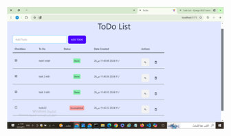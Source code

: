 ![img alt](https://github.com/manaralamri/Django-React/blob/4ea00c44687217f9be8cc3972635b12a0d73a483/%E2%80%8F%E2%80%8F%D9%84%D9%82%D8%B7%D8%A9%20%D8%A7%D9%84%D8%B4%D8%A7%D8%B4%D8%A9%20(554).png)
